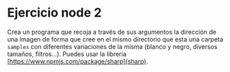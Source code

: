# Ejercicio node 2

Crea un programa que recoja a través de sus argumentos la dirección de una imagen de forma que cree en el mismo directorio que esta una carpeta `samples` con diferentes variaciones de la misma (blanco y negro, diversos tamaños, filtros...). Puedes usar la librería [https://www.npmjs.com/package/sharp](sharp).

<!-- //node ejerciciodos.js --imputDir=ejercicio2/images --outputDir=result --watermark=logonegro.png --resize=500 --color=black --filter=opacity -->

